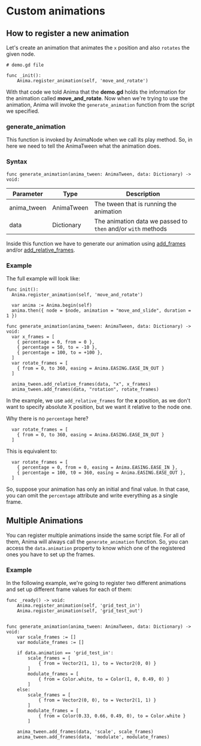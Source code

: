 # Custom animations

## How to register a new animation

Let's create an animation that animates the `x` position and also `rotates` the given node.

```gdscript
# demo.gd file

func _init():
	Anima.register_animation(self, 'move_and_rotate')
```

With that code we told Anima that the **demo.gd** holds the information for the animation called **move_and_rotate**.
Now when we're trying to use the animation, Anima will invoke the `generate_animation` function from the script we specified.

### generate_animation

This function is invoked by AnimaNode when we call its play method. So, in here we need to tell the AnimaTween what the animation does.

### Syntax

```gdscript
func generate_animation(anima_tween: AnimaTween, data: Dictionary) -> void:
```

| Parameter   | Type       | Description                                                  |
| ----------- | ---------- | ------------------------------------------------------------ |
| anima_tween | AnimaTween | The tween that is running the animation                      |
| data        | Dictionary | The animation data we passed to `then` and/or `with` methods |

Inside this function we have to generate our animation using [add_frames](/doc/anima-tween.html#add-frames) and/or [add_relative_frames](/doc/anima-tween.html#add-relative-frames).

### Example

The full example will look like:

```gdscript
func init():
  Anima.register_animation(self, 'move_and_rotate')

  var anima := Anima.begin(self)
  anima.then({ node = $node, animation = "move_and_slide", duration = 1 })

func generate_animation(anima_tween: AnimaTween, data: Dictionary) -> void:
  var x_frames = [
    { percentage = 0, from = 0 },
    { percentage = 50, to = -10 },
    { percentage = 100, to = +100 },
  ]
  var rotate_frames = [
    { from = 0, to 360, easing = Anima.EASING.EASE_IN_OUT }
  ]

  anima_tween.add_relative_frames(data, "x", x_frames)
  anima_tween.add_frames(data, "rotation", rotate_frames)
```

In the example, we use `add_relative_frames` for the **x** position, as we don't want to specify absolute X position, but we want it relative to the node one.

Why there is no `percentage` here?

```gdscript
  var rotate_frames = [
    { from = 0, to 360, easing = Anima.EASING.EASE_IN_OUT }
  ]
```

This is equivalent to:

```gdscript
  var rotate_frames = [
    { percentage = 0, from = 0, easing = Anima.EASING.EASE_IN },
    { percentage = 100, t0 = 360, easing = Anima.EASING.EASE_OUT },
  ]
```

So, suppose your animation has only an initial and final value. In that case, you can omit the `percentage` attribute and write everything as a single frame.

## Multiple Animations

You can register multiple animations inside the same script file. For all of them, Anima will always call the `generate_animation` function. So, you can access the `data.animation` property to know which one of the registered ones you have to set up the frames.

### Example

In the following example, we're going to register two different animations and set up different frame values for each of them:

```gdscript
func _ready() -> void:
	Anima.register_animation(self, 'grid_test_in')
	Anima.register_animation(self, 'grid_test_out')


func generate_animation(anima_tween: AnimaTween, data: Dictionary) -> void:
	var scale_frames := []
	var modulate_frames := []

	if data.animation == 'grid_test_in':
		scale_frames = [
			{ from = Vector2(1, 1), to = Vector2(0, 0) }
		]
		modulate_frames = [
			{ from = Color.white, to = Color(1, 0, 0.49, 0) }
		]
	else:
		scale_frames = [
			{ from = Vector2(0, 0), to = Vector2(1, 1) }
		]
		modulate_frames = [
			{ from = Color(0.33, 0.66, 0.49, 0), to = Color.white }
		]

	anima_tween.add_frames(data, 'scale', scale_frames)
	anima_tween.add_frames(data, 'modulate', modulate_frames)
```